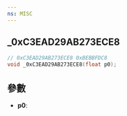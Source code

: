 ```yaml
---
ns: MISC
---
```

## _0xC3EAD29AB273ECE8

```c
// 0xC3EAD29AB273ECE8 0xBEBBFDC8
void _0xC3EAD29AB273ECE8(float p0);
```


## 參數
* **p0**: 

